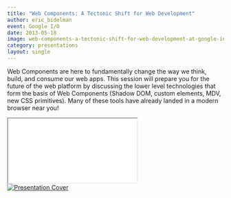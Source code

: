 ```yaml
---
title: "Web Components: A Tectonic Shift for Web Development"
author: eric_bidelman
event: Google I/O
date: 2013-05-18
image: web-components-a-tectonic-shift-for-web-development-at-google-io.jpg
category: presentations
layout: single
---
```


Web Components are here to fundamentally change the way we think, build, and
consume our web apps. This session will prepare you for the future of the web
platform by discussing the lower level technologies that form the basis of Web
Components (Shadow DOM, custom elements, MDV, new CSS primitives). Many of these
tools have already landed in a modern browser near you!

<!-- Read more -->

<div class="video-wrap">
    <iframe src="//www.youtube.com/embed/fqULJBBEVQE"></iframe>
</div>

<a href="http://html5-demos.appspot.com/static/webcomponents-bdconf/index.html">
    <img src="../../img/stories/web-components-a-tectonic-shift-for-web-development-at-google-io-cover.jpg" alt="Presentation Cover">
</a>
